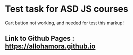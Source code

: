# Test task for ASD JS courses
Cart button not working, and needed for test this markup!
## Link to Github Pages : https://allohamora.github.io